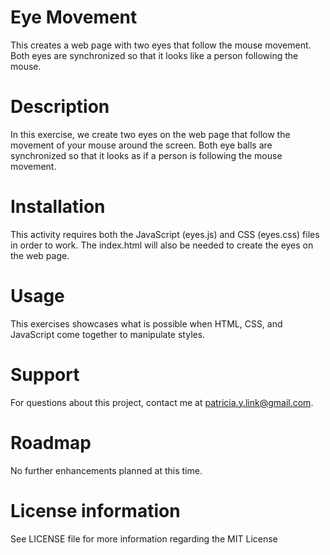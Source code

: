 # Eye Movement
This creates a web page with two eyes that follow the mouse movement. Both eyes are synchronized so that it looks like a person following the mouse.

# Description
In this exercise, we create two eyes on the web page that follow the movement of your mouse around the screen.  Both eye balls are synchronized so that it looks as if a person is following the mouse movement. 

# Installation
This activity requires both the JavaScript (eyes.js) and CSS (eyes.css) files in order to work.  The index.html will also be needed to create the eyes on the web page. 

# Usage
This exercises showcases what is possible when HTML, CSS, and JavaScript come together to manipulate styles.

# Support
For questions about this project, contact me at patricia.y.link@gmail.com.

# Roadmap
No further enhancements planned at this time.

# License information
See LICENSE file for more information regarding the MIT License
